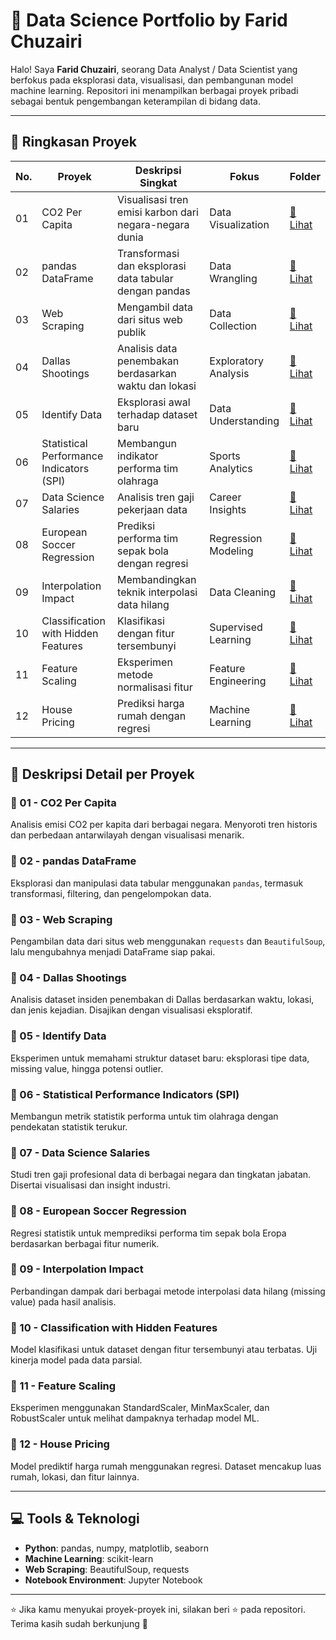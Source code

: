 # 🌟 Data Science Portfolio by Farid Chuzairi

Halo! Saya **Farid Chuzairi**, seorang Data Analyst / Data Scientist yang berfokus pada eksplorasi data, visualisasi, dan pembangunan model machine learning. Repositori ini menampilkan berbagai proyek pribadi sebagai bentuk pengembangan keterampilan di bidang data.

---

## 🚀 Ringkasan Proyek

| No. | Proyek                                   | Deskripsi Singkat                                      | Fokus                     | Folder |
|-----|-------------------------------------------|---------------------------------------------------------|---------------------------|--------|
| 01  | CO2 Per Capita                           | Visualisasi tren emisi karbon dari negara-negara dunia | Data Visualization        | [📓 Lihat](./01%20-%20Project%20%7C%20CO2%20Per%20Capita/) |
| 02  | pandas DataFrame                         | Transformasi dan eksplorasi data tabular dengan pandas | Data Wrangling            | [📓 Lihat](./02%20-%20Project%20%7C%20pandas%20DataFrame/) |
| 03  | Web Scraping                             | Mengambil data dari situs web publik                   | Data Collection           | [📓 Lihat](./03%20-%20Project%20%7C%20Web%20Scraping/) |
| 04  | Dallas Shootings                         | Analisis data penembakan berdasarkan waktu dan lokasi  | Exploratory Analysis      | [📓 Lihat](./04%20-%20Project%20%7C%20Dallas%20Shootings/) |
| 05  | Identify Data                            | Eksplorasi awal terhadap dataset baru                  | Data Understanding        | [📓 Lihat](./05%20-%20Project%20%7C%20Identify%20Data/) |
| 06  | Statistical Performance Indicators (SPI) | Membangun indikator performa tim olahraga              | Sports Analytics          | [📓 Lihat](./06%20-%20Project%20%7C%20Statistical%20Performance%20Indicators%20%28SPI%29/) |
| 07  | Data Science Salaries                    | Analisis tren gaji pekerjaan data                      | Career Insights           | [📓 Lihat](./07%20-%20Project%20%7C%20Data%20Science%20Salaries/) |
| 08  | European Soccer Regression               | Prediksi performa tim sepak bola dengan regresi        | Regression Modeling       | [📓 Lihat](./08%20-%20Project%20%7C%20European%20Soccer%20Regression/) |
| 09  | Interpolation Impact                     | Membandingkan teknik interpolasi data hilang           | Data Cleaning             | [📓 Lihat](./09%20-%20Project%20%7C%20Interpolation%20Impact/) |
| 10  | Classification with Hidden Features      | Klasifikasi dengan fitur tersembunyi                   | Supervised Learning       | [📓 Lihat](./10%20-%20Project%20%7C%20Classification%20with%20Hidden%20Features/) |
| 11  | Feature Scaling                          | Eksperimen metode normalisasi fitur                    | Feature Engineering       | [📓 Lihat](./11%20-%20Project%20%7C%20Feature%20Scaling/) |
| 12  | House Pricing                            | Prediksi harga rumah dengan regresi                    | Machine Learning          | [📓 Lihat](./12%20-%20Project%20%7C%20House%20Pricing/) |

---

## 📘 Deskripsi Detail per Proyek

### 📁 01 - CO2 Per Capita
Analisis emisi CO2 per kapita dari berbagai negara. Menyoroti tren historis dan perbedaan antarwilayah dengan visualisasi menarik.

### 📁 02 - pandas DataFrame
Eksplorasi dan manipulasi data tabular menggunakan `pandas`, termasuk transformasi, filtering, dan pengelompokan data.

### 📁 03 - Web Scraping
Pengambilan data dari situs web menggunakan `requests` dan `BeautifulSoup`, lalu mengubahnya menjadi DataFrame siap pakai.

### 📁 04 - Dallas Shootings
Analisis dataset insiden penembakan di Dallas berdasarkan waktu, lokasi, dan jenis kejadian. Disajikan dengan visualisasi eksploratif.

### 📁 05 - Identify Data
Eksperimen untuk memahami struktur dataset baru: eksplorasi tipe data, missing value, hingga potensi outlier.

### 📁 06 - Statistical Performance Indicators (SPI)
Membangun metrik statistik performa untuk tim olahraga dengan pendekatan statistik terukur.

### 📁 07 - Data Science Salaries
Studi tren gaji profesional data di berbagai negara dan tingkatan jabatan. Disertai visualisasi dan insight industri.

### 📁 08 - European Soccer Regression
Regresi statistik untuk memprediksi performa tim sepak bola Eropa berdasarkan berbagai fitur numerik.

### 📁 09 - Interpolation Impact
Perbandingan dampak dari berbagai metode interpolasi data hilang (missing value) pada hasil analisis.

### 📁 10 - Classification with Hidden Features
Model klasifikasi untuk dataset dengan fitur tersembunyi atau terbatas. Uji kinerja model pada data parsial.

### 📁 11 - Feature Scaling
Eksperimen menggunakan StandardScaler, MinMaxScaler, dan RobustScaler untuk melihat dampaknya terhadap model ML.

### 📁 12 - House Pricing
Model prediktif harga rumah menggunakan regresi. Dataset mencakup luas rumah, lokasi, dan fitur lainnya.

---

## 💻 Tools & Teknologi

- **Python**: pandas, numpy, matplotlib, seaborn  
- **Machine Learning**: scikit-learn  
- **Web Scraping**: BeautifulSoup, requests  
- **Notebook Environment**: Jupyter Notebook  


---

⭐ Jika kamu menyukai proyek-proyek ini, silakan beri ⭐ pada repositori.  
Terima kasih sudah berkunjung 🙌
